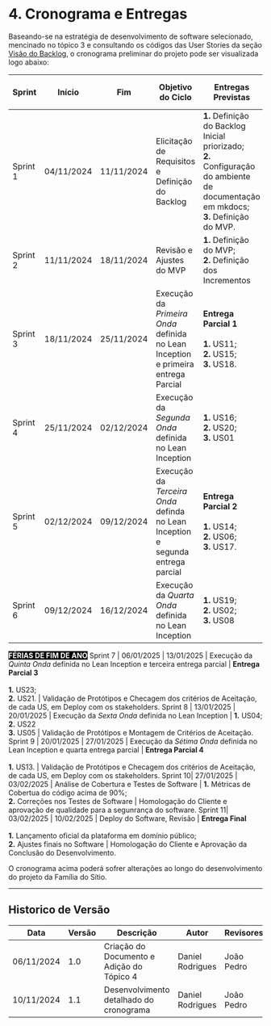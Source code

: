 # 4. Cronograma e Entregas

Baseando-se na estratégia de desenvolvimento de software selecionado, mencinado no tópico 3 e consultando os códigos das User Stories da seção [Visão do Backlog](../4-sprints/VisaoGeralBacklog.md), o cronograma preliminar do projeto pode ser visualizada logo abaixo:

Sprint | Início | Fim | Objetivo do Ciclo | Entregas Previstas | Validação com os Stakeholders
----- | ------ | --- | ----------------- | ------------------ | -----------------------------
Sprint 1 | 04/11/2024 | 11/11/2024 | Elicitação de Requisitos e Definição do Backlog | **1.** Definição do Backlog Inicial priorizado; <br> **2.** Configuração do ambiente de documentação em mkdocs; <br> **3.** Definição do MVP.    | Revisão do Backlog e da Priorização.
Sprint 2 | 11/11/2024 | 18/11/2024 | Revisão e Ajustes do MVP | **1.** Definição do MVP; <br> **2.** Definição dos Incrementos | Revisão da definição do MVP e Incrementos
Sprint 3 | 18/11/2024 | 25/11/2024 | Execução da _Primeira Onda_ definida no Lean Inception e primeira entrega Parcial | **Entrega Parcial 1** <br><br> **1.** US11; <br> **2.** US15; <br> **3.** US18. | Validação de Protótipos e Checagem dos critérios de Aceitação, de cada US, em Deploy com os stakeholders.
Sprint 4 | 25/11/2024 | 02/12/2024 | Execução da _Segunda Onda_ definida no Lean Inception  | **1.** US16; <br> **2.** US20; <br> **3.** US01 | Validação de Protótipos e Montagem de Critérios de Aceitação.
Sprint 5 | 02/12/2024 | 09/12/2024 | Execução da _Terceira Onda_ definda no Lean Inception e segunda entrega parcial | **Entrega Parcial 2** <br><br> **1.** US14; <br> **2.** US06; <br> **3.** US17. | Validação de Protótipos e Checagem dos critérios de Aceitação, de cada US, em Deploy com os stakeholders.
Sprint 6 | 09/12/2024 | 16/12/2024 | Execução da _Quarta Onda_ definida no Lean Inception | **1.** US19; <br> **2.** US02; <br> **3.** US08 | Validação de Protótipos e Montagem de Critérios de Aceitação.
<span style="background-color: black; color: white;">**FÉRIAS DE FIM DE ANO**</span> 
Sprint 7 | 06/01/2025 | 13/01/2025 | Execução da _Quinta Onda_ definida no Lean Inception e terceira entrega parcial | **Entrega Parcial 3** <br><br> **1.** US23; <br> **2.** US21. | Validação de Protótipos e Checagem dos critérios de Aceitação, de cada US, em Deploy com os stakeholders.
Sprint 8 | 13/01/2025 | 20/01/2025 | Execução da _Sexta Onda_ definida no Lean Inception | **1.** US04; <br> **2.** US22 <br> **3.** US05 | Validação de Protótipos e Montagem de Critérios de Aceitação.
Sprint 9 | 20/01/2025 | 27/01/2025 | Execução da _Sétima Onda_ definida no Lean Inception e quarta entrega parcial | **Entrega Parcial 4** <br><br> **1.** US13. | Validação de Protótipos e Checagem dos critérios de Aceitação, de cada US, em Deploy com os stakeholders.
Sprint 10| 27/01/2025 | 03/02/2025 | Análise de Cobertura e Testes de Software | **1.** Métricas de Cobertua do código acima de 90%; <br> **2.** Correções nos Testes de Software | Homologação do Cliente e aprovação de qualidade para a segunrança do software.
Sprint 11| 03/02/2025 | 10/02/2025 | Deploy do Software, Revisão | **Entrega Final** <br><br> **1.** Lançamento oficial da plataforma em domínio público; <br> **2.** Ajustes finais no Software | Homologação do Cliente e Aprovação da Conclusão do Desenvolvimento. 

O cronograma acima poderá sofrer alterações ao longo do desenvolvimento do projeto da Família do Sítio.

---
## Historico de Versão
Data     | Versão | Descrição | Autor | Revisores 
-------- | ------ | --------- | ----- | ---------
06/11/2024 | 1.0 | Criação do Documento e Adição do Tópico 4 | Daniel Rodrigues | João Pedro
10/11/2024 | 1.1 | Desenvolvimento detalhado do cronograma   | Daniel Rodrigues | João Pedro 